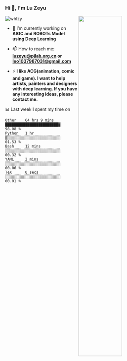 ### Hi 👋, I'm Lu Zeyu

<img src="https://komarev.com/ghpvc/?username=whlzy&label=Profile%20views&color=0e75b6&style=flat" alt="whlzy" />
<img align="right" width="53%" src="https://github-readme-stats.vercel.app/api?username=whlzy&show_icons=true">

- 🔭 I’m currently working on **AIGC and ROBOTs Model using Deep Learning**

- 📫 How to reach me: **luzeyu@pjlab.org.cn or leo1037987031@gmail.com**

- ⚡ **I like ACG(animation, comic and game). I want to help artists, painters and designers with deep learning. If you have any interesting ideas, please contact me.**

📊 Last week I spent my time on

<!--START_SECTION:waka-->

```text
Other    64 hrs 9 mins   ████████████████████████▓   98.08 %
Python   1 hr            ▒░░░░░░░░░░░░░░░░░░░░░░░░   01.53 %
Bash     12 mins         ░░░░░░░░░░░░░░░░░░░░░░░░░   00.32 %
YAML     2 mins          ░░░░░░░░░░░░░░░░░░░░░░░░░   00.06 %
TeX      0 secs          ░░░░░░░░░░░░░░░░░░░░░░░░░   00.01 %
```

<!--END_SECTION:waka-->

